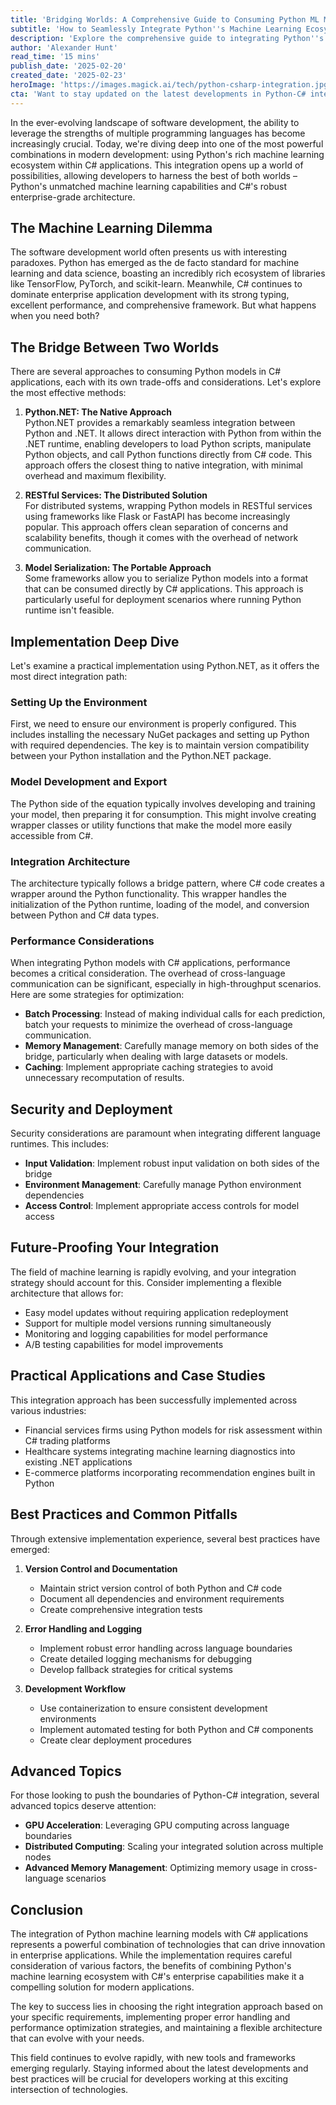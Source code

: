```yaml
---
title: 'Bridging Worlds: A Comprehensive Guide to Consuming Python ML Models in C# Applications'
subtitle: 'How to Seamlessly Integrate Python''s Machine Learning Ecosystem with .NET Applications'
description: 'Explore the comprehensive guide to integrating Python''s machine learning capabilities with C# applications. Learn about different integration approaches, implementation strategies, and best practices for combining these powerful technologies in enterprise environments.'
author: 'Alexander Hunt'
read_time: '15 mins'
publish_date: '2025-02-20'
created_date: '2025-02-23'
heroImage: 'https://images.magick.ai/tech/python-csharp-integration.jpg'
cta: 'Want to stay updated on the latest developments in Python-C# integration and other cutting-edge tech topics? Follow us on LinkedIn for regular insights and expert perspectives on enterprise software development.'
---
```


In the ever-evolving landscape of software development, the ability to leverage the strengths of multiple programming languages has become increasingly crucial. Today, we're diving deep into one of the most powerful combinations in modern development: using Python's rich machine learning ecosystem within C# applications. This integration opens up a world of possibilities, allowing developers to harness the best of both worlds – Python's unmatched machine learning capabilities and C#'s robust enterprise-grade architecture.

## The Machine Learning Dilemma

The software development world often presents us with interesting paradoxes. Python has emerged as the de facto standard for machine learning and data science, boasting an incredibly rich ecosystem of libraries like TensorFlow, PyTorch, and scikit-learn. Meanwhile, C# continues to dominate enterprise application development with its strong typing, excellent performance, and comprehensive framework. But what happens when you need both?

## The Bridge Between Two Worlds

There are several approaches to consuming Python models in C# applications, each with its own trade-offs and considerations. Let's explore the most effective methods:

1. **Python.NET: The Native Approach**  
Python.NET provides a remarkably seamless integration between Python and .NET. It allows direct interaction with Python from within the .NET runtime, enabling developers to load Python scripts, manipulate Python objects, and call Python functions directly from C# code. This approach offers the closest thing to native integration, with minimal overhead and maximum flexibility.

2. **RESTful Services: The Distributed Solution**  
For distributed systems, wrapping Python models in RESTful services using frameworks like Flask or FastAPI has become increasingly popular. This approach offers clean separation of concerns and scalability benefits, though it comes with the overhead of network communication.

3. **Model Serialization: The Portable Approach**  
Some frameworks allow you to serialize Python models into a format that can be consumed directly by C# applications. This approach is particularly useful for deployment scenarios where running Python runtime isn't feasible.

## Implementation Deep Dive

Let's examine a practical implementation using Python.NET, as it offers the most direct integration path:

### Setting Up the Environment

First, we need to ensure our environment is properly configured. This includes installing the necessary NuGet packages and setting up Python with required dependencies. The key is to maintain version compatibility between your Python installation and the Python.NET package.

### Model Development and Export

The Python side of the equation typically involves developing and training your model, then preparing it for consumption. This might involve creating wrapper classes or utility functions that make the model more easily accessible from C#.

### Integration Architecture

The architecture typically follows a bridge pattern, where C# code creates a wrapper around the Python functionality. This wrapper handles the initialization of the Python runtime, loading of the model, and conversion between Python and C# data types.

### Performance Considerations

When integrating Python models with C# applications, performance becomes a critical consideration. The overhead of cross-language communication can be significant, especially in high-throughput scenarios. Here are some strategies for optimization:

- **Batch Processing**: Instead of making individual calls for each prediction, batch your requests to minimize the overhead of cross-language communication.
- **Memory Management**: Carefully manage memory on both sides of the bridge, particularly when dealing with large datasets or models.
- **Caching**: Implement appropriate caching strategies to avoid unnecessary recomputation of results.

## Security and Deployment

Security considerations are paramount when integrating different language runtimes. This includes:

- **Input Validation**: Implement robust input validation on both sides of the bridge
- **Environment Management**: Carefully manage Python environment dependencies
- **Access Control**: Implement appropriate access controls for model access

## Future-Proofing Your Integration

The field of machine learning is rapidly evolving, and your integration strategy should account for this. Consider implementing a flexible architecture that allows for:

- Easy model updates without requiring application redeployment
- Support for multiple model versions running simultaneously
- Monitoring and logging capabilities for model performance
- A/B testing capabilities for model improvements

## Practical Applications and Case Studies

This integration approach has been successfully implemented across various industries:

- Financial services firms using Python models for risk assessment within C# trading platforms
- Healthcare systems integrating machine learning diagnostics into existing .NET applications
- E-commerce platforms incorporating recommendation engines built in Python

## Best Practices and Common Pitfalls

Through extensive implementation experience, several best practices have emerged:

1. **Version Control and Documentation**  
   - Maintain strict version control of both Python and C# code  
   - Document all dependencies and environment requirements  
   - Create comprehensive integration tests

2. **Error Handling and Logging**  
   - Implement robust error handling across language boundaries  
   - Create detailed logging mechanisms for debugging  
   - Develop fallback strategies for critical systems

3. **Development Workflow**  
   - Use containerization to ensure consistent development environments  
   - Implement automated testing for both Python and C# components  
   - Create clear deployment procedures

## Advanced Topics

For those looking to push the boundaries of Python-C# integration, several advanced topics deserve attention:

- **GPU Acceleration**: Leveraging GPU computing across language boundaries
- **Distributed Computing**: Scaling your integrated solution across multiple nodes
- **Advanced Memory Management**: Optimizing memory usage in cross-language scenarios

## Conclusion

The integration of Python machine learning models with C# applications represents a powerful combination of technologies that can drive innovation in enterprise applications. While the implementation requires careful consideration of various factors, the benefits of combining Python's machine learning ecosystem with C#'s enterprise capabilities make it a compelling solution for modern applications.

The key to success lies in choosing the right integration approach based on your specific requirements, implementing proper error handling and performance optimization strategies, and maintaining a flexible architecture that can evolve with your needs.

This field continues to evolve rapidly, with new tools and frameworks emerging regularly. Staying informed about the latest developments and best practices will be crucial for developers working at this exciting intersection of technologies.